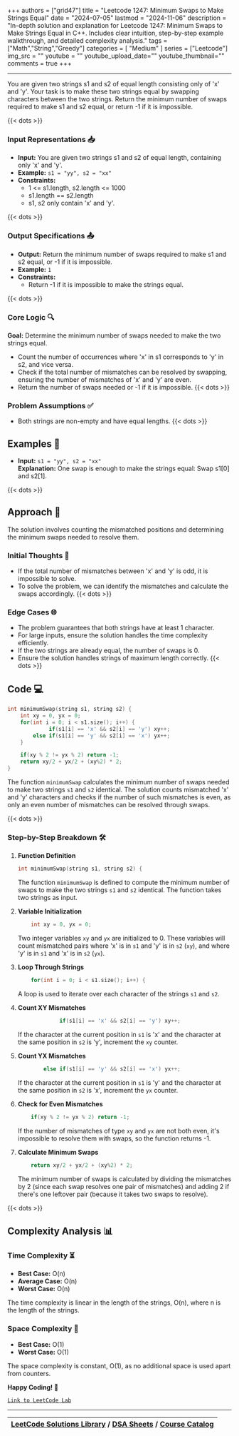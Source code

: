 
+++
authors = ["grid47"]
title = "Leetcode 1247: Minimum Swaps to Make Strings Equal"
date = "2024-07-05"
lastmod = "2024-11-06"
description = "In-depth solution and explanation for Leetcode 1247: Minimum Swaps to Make Strings Equal in C++. Includes clear intuition, step-by-step example walkthrough, and detailed complexity analysis."
tags = ["Math","String","Greedy"]
categories = [
    "Medium"
]
series = ["Leetcode"]
img_src = ""
youtube = ""
youtube_upload_date=""
youtube_thumbnail=""
comments = true
+++



---
You are given two strings s1 and s2 of equal length consisting only of 'x' and 'y'. Your task is to make these two strings equal by swapping characters between the two strings. Return the minimum number of swaps required to make s1 and s2 equal, or return -1 if it is impossible.
<!--more-->
{{< dots >}}
### Input Representations 📥
- **Input:** You are given two strings s1 and s2 of equal length, containing only 'x' and 'y'.
- **Example:** `s1 = "yy", s2 = "xx"`
- **Constraints:**
	- 1 <= s1.length, s2.length <= 1000
	- s1.length == s2.length
	- s1, s2 only contain 'x' and 'y'.

{{< dots >}}
### Output Specifications 📤
- **Output:** Return the minimum number of swaps required to make s1 and s2 equal, or -1 if it is impossible.
- **Example:** `1`
- **Constraints:**
	- Return -1 if it is impossible to make the strings equal.

{{< dots >}}
### Core Logic 🔍
**Goal:** Determine the minimum number of swaps needed to make the two strings equal.

- Count the number of occurrences where 'x' in s1 corresponds to 'y' in s2, and vice versa.
- Check if the total number of mismatches can be resolved by swapping, ensuring the number of mismatches of 'x' and 'y' are even.
- Return the number of swaps needed or -1 if it is impossible.
{{< dots >}}
### Problem Assumptions ✅
- Both strings are non-empty and have equal lengths.
{{< dots >}}
## Examples 🧩
- **Input:** `s1 = "yy", s2 = "xx"`  \
  **Explanation:** One swap is enough to make the strings equal: Swap s1[0] and s2[1].

{{< dots >}}
## Approach 🚀
The solution involves counting the mismatched positions and determining the minimum swaps needed to resolve them.

### Initial Thoughts 💭
- If the total number of mismatches between 'x' and 'y' is odd, it is impossible to solve.
- To solve the problem, we can identify the mismatches and calculate the swaps accordingly.
{{< dots >}}
### Edge Cases 🌐
- The problem guarantees that both strings have at least 1 character.
- For large inputs, ensure the solution handles the time complexity efficiently.
- If the two strings are already equal, the number of swaps is 0.
- Ensure the solution handles strings of maximum length correctly.
{{< dots >}}
## Code 💻
```cpp
int minimumSwap(string s1, string s2) {
    int xy = 0, yx = 0;
    for(int i = 0; i < s1.size(); i++) {
             if(s1[i] == 'x' && s2[i] == 'y') xy++;
        else if(s1[i] == 'y' && s2[i] == 'x') yx++;
    }

    if(xy % 2 != yx % 2) return -1;
    return xy/2 + yx/2 + (xy%2) * 2;
}
```

The function `minimumSwap` calculates the minimum number of swaps needed to make two strings `s1` and `s2` identical. The solution counts mismatched 'x' and 'y' characters and checks if the number of such mismatches is even, as only an even number of mismatches can be resolved through swaps.

{{< dots >}}
### Step-by-Step Breakdown 🛠️
1. **Function Definition**
	```cpp
	int minimumSwap(string s1, string s2) {
	```
	The function `minimumSwap` is defined to compute the minimum number of swaps to make the two strings `s1` and `s2` identical. The function takes two strings as input.

2. **Variable Initialization**
	```cpp
	    int xy = 0, yx = 0;
	```
	Two integer variables `xy` and `yx` are initialized to 0. These variables will count mismatched pairs where 'x' is in `s1` and 'y' is in `s2` (`xy`), and where 'y' is in `s1` and 'x' is in `s2` (`yx`).

3. **Loop Through Strings**
	```cpp
	    for(int i = 0; i < s1.size(); i++) {
	```
	A loop is used to iterate over each character of the strings `s1` and `s2`.

4. **Count XY Mismatches**
	```cpp
	             if(s1[i] == 'x' && s2[i] == 'y') xy++;
	```
	If the character at the current position in `s1` is 'x' and the character at the same position in `s2` is 'y', increment the `xy` counter.

5. **Count YX Mismatches**
	```cpp
	        else if(s1[i] == 'y' && s2[i] == 'x') yx++;
	```
	If the character at the current position in `s1` is 'y' and the character at the same position in `s2` is 'x', increment the `yx` counter.

6. **Check for Even Mismatches**
	```cpp
	    if(xy % 2 != yx % 2) return -1;
	```
	If the number of mismatches of type `xy` and `yx` are not both even, it's impossible to resolve them with swaps, so the function returns -1.

7. **Calculate Minimum Swaps**
	```cpp
	    return xy/2 + yx/2 + (xy%2) * 2;
	```
	The minimum number of swaps is calculated by dividing the mismatches by 2 (since each swap resolves one pair of mismatches) and adding 2 if there's one leftover pair (because it takes two swaps to resolve).

{{< dots >}}
## Complexity Analysis 📊
### Time Complexity ⏳
- **Best Case:** O(n)
- **Average Case:** O(n)
- **Worst Case:** O(n)

The time complexity is linear in the length of the strings, O(n), where n is the length of the strings.

### Space Complexity 💾
- **Best Case:** O(1)
- **Worst Case:** O(1)

The space complexity is constant, O(1), as no additional space is used apart from counters.

**Happy Coding! 🎉**


[`Link to LeetCode Lab`](https://leetcode.com/problems/minimum-swaps-to-make-strings-equal/description/)

---

| [LeetCode Solutions Library](https://grid47.xyz/leetcode/) / [DSA Sheets](https://grid47.xyz/sheets/) / [Course Catalog](https://grid47.xyz/courses/) |
| --- |
